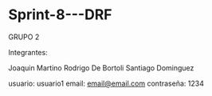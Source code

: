 # Sprint-8---DRF

GRUPO 2

Integrantes:

Joaquin Martino
Rodrigo De Bortoli
Santiago Dominguez


usuario: usuario1
email: email@email.com
contraseña: 1234
